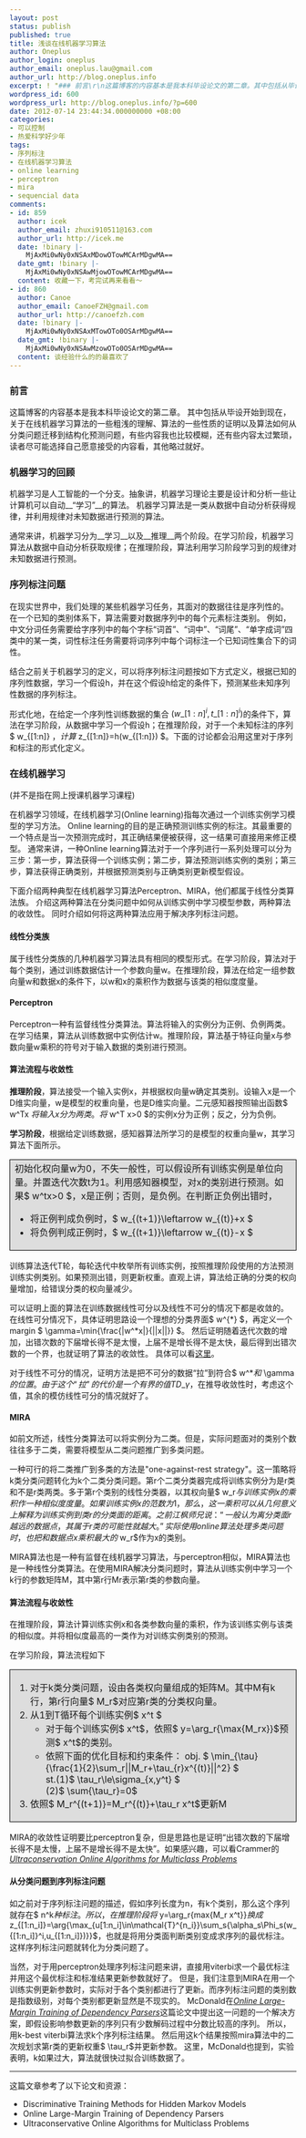 ```yaml
---
layout: post
status: publish
published: true
title: 浅谈在线机器学习算法
author: Oneplus
author_login: oneplus
author_email: oneplus.lau@gmail.com
author_url: http://blog.oneplus.info
excerpt: ! "### 前言\r\n这篇博客的内容基本是我本科毕设论文的第二章。其中包括从毕设开始到现在，关于在线机器学习算法的一些粗浅的理解、算法的一些性质的证明以及算法如何从分类问题迁移到结构化预测问题，有些内容我也比较模糊，还有些内容太过繁琐，读者尽可能选择自己愿意接受的内容看，其他略过就好。\r\n"
wordpress_id: 600
wordpress_url: http://blog.oneplus.info/?p=600
date: 2012-07-14 23:44:34.000000000 +08:00
categories:
- 可以控制
- 热爱科学好少年
tags:
- 序列标注
- 在线机器学习算法
- online learning
- perceptron
- mira
- sequencial data
comments:
- id: 859
  author: icek
  author_email: zhuxi910511@163.com
  author_url: http://icek.me
  date: !binary |-
    MjAxMi0wNy0xNSAxMDowOTowMCArMDgwMA==
  date_gmt: !binary |-
    MjAxMi0wNy0xNSAwMjowOTowMCArMDgwMA==
  content: 收藏一下，考完试再来看看～
- id: 860
  author: Canoe
  author_email: CanoeFZH@gmail.com
  author_url: http://canoefzh.com
  date: !binary |-
    MjAxMi0wNy0xNSAxMTowOTo0OSArMDgwMA==
  date_gmt: !binary |-
    MjAxMi0wNy0xNSAwMzowOTo0OSArMDgwMA==
  content: 谈经验什么的的最喜欢了
---
```

### 前言

这篇博客的内容基本是我本科毕设论文的第二章。
其中包括从毕设开始到现在，关于在线机器学习算法的一些粗浅的理解、算法的一些性质的证明以及算法如何从分类问题迁移到结构化预测问题，有些内容我也比较模糊，还有些内容太过繁琐，读者尽可能选择自己愿意接受的内容看，其他略过就好。

<a id="more"></a><a id="more-600"></a>

### 机器学习的回顾

机器学习是人工智能的一个分支。抽象讲，机器学习理论主要是设计和分析一些让计算机可以自动__“学习”__的算法。
机器学习算法是一类从数据中自动分析获得规律，并利用规律对未知数据进行预测的算法。

通常来讲，机器学习分为__学习__以及__推理__两个阶段。在学习阶段，机器学习算法从数据中自动分析获取规律；在推理阶段，算法利用学习阶段学习到的规律对未知数据进行预测。

### 序列标注问题

在现实世界中，我们处理的某些机器学习任务，其面对的数据往往是序列性的。
在一个已知的类别体系下，算法需要对数据序列中的每个元素标注类别。
例如，中文分词任务需要给字序列中的每个字标“词首”、“词中”、“词尾”、“单字成词”四类中的某一类，词性标注任务需要将词序列中每个词标注一个已知词性集合下的词性。

结合之前关于机器学习的定义，可以将序列标注问题按如下方式定义，根据已知的序列性数据，学习一个假设h，并在这个假设h给定的条件下，预测某些未知序列性数据的序列标注。

形式化地，在给定一个序列性训练数据的集合 $(w\_{[1:n]}^i, t\_{[1:n]}^i)$的条件下，算法在学习阶段，从数据中学习一个假设h；在推理阶段，对于一个未知标注的序列$ w\_{[1:n]} $，计算$ z\_{[1:n]}=h(w\_{[1:n]}) $。下面的讨论都会沿用这里对于序列和标注的形式化定义。

### 在线机器学习

(并不是指在网上授课机器学习课程)

在机器学习领域，在线机器学习(Online learning)指每次通过一个训练实例学习模型的学习方法。
Online learning的目的是正确预测训练实例的标注。其最重要的一个特点是当一次预测完成时，其正确结果便被获得，这一结果可直接用来修正模型。
通常来讲，一种Online learning算法对于一个序列进行一系列处理可以分为三步：第一步，算法获得一个训练实例；第二步，算法预测训练实例的类别；第三步，算法获得正确类别，并根据预测类别与正确类别更新模型假设。

下面介绍两种典型在线机器学习算法Perceptron、MIRA，他们都属于线性分类算法族。
介绍这两种算法在分类问题中如何从训练实例中学习模型参数，两种算法的收敛性。
同时介绍如何将这两种算法应用于解决序列标注问题。

#### 线性分类族

属于线性分类族的几种机器学习算法具有相同的模型形式。在学习阶段，算法对于每个类别，通过训练数据估计一个参数向量w。在推理阶段，算法在给定一组参数向量w和数据x的条件下，以w和x的乘积作为数据与该类的相似度度量。

#### Perceptron

Perceptron一种有监督线性分类算法。算法将输入的实例分为正例、负例两类。在学习结果，算法从训练数据中实例估计w。推理阶段，算法基于特征向量x与参数向量w乘积的符号对于输入数据的类别进行预测。

#### 算法流程与收敛性

__推理阶段__，算法接受一个输入实例x，并根据权向量w确定其类别。设输入x是一个D维实向量，w是模型的权重向量，也是D维实向量。二元感知器按照输出函数$ w^Tx $将输入x分为两类。将$ w^T x>0 $的实例x分为正例；反之，分为负例。

__学习阶段__，根据给定训练数据，感知器算法所学习的是模型的权重向量w，其学习算法下面所示。

<table><tr><td style="border: 1px solid #000; background:#ddd">初始化权向量w为0，不失一般性，可以假设所有训练实例是单位向量。并置迭代次数t为1。利用感知器模型，对x的类别进行预测。如果$ w^tx>0 $，x是正例；否则，是负例。在判断正负例出错时，

<ul>
<li>将正例判成负例时，$ w_{(t+1)}\leftarrow w_{(t)}+x $</li>
<li>将负例判成正例时，$ w_{(t+1)}\leftarrow w_{(t)}-x $</li>
</ul>
</td></tr></table>

训练算法迭代T轮，每轮迭代中枚举所有训练实例，按照推理阶段使用的方法预测训练实例类别。如果预测出错，则更新权重。直观上讲，算法给正确的分类的权向量增加，给错误分类的权向量减少。

可以证明上面的算法在训练数据线性可分以及线性不可分的情况下都是收敛的。
在线性可分情况下，具体证明思路设一个理想的分类界面$ w^{\*} $，再定义一个margin $ \gamma=\min{\frac{\|w^\*x\|}{\|\|x\|\|}} $。
然后证明随着迭代次数的增加，出错次数的下届增长得不是太慢，上届不是增长得不是太快，最后得到出错次数的一个界，也就证明了算法的收敛性。
具体可以看<a href="http://www.cs.cmu.edu/~avrim/ML09/lect0126.pdf">这里</a>。

对于线性不可分的情况，证明方法是把不可分的数据“拉”到符合$ w^\*$和$ \gamma$的位置。
由于这个“拉”的代价是一个有界的值TD\_{\gamma}$，在推导收敛性时，考虑这个值，其余的模仿线性可分的情况就好了。

#### MIRA

如前文所述，线性分类算法可以将实例分为二类。但是，实际问题面对的类别个数往往多于二类，需要将模型从二类问题推广到多类问题。

一种可行的将二类推广到多类的方法是"one-against-rest strategy"。这一策略将k类分类问题转化为k个二类分类问题。第r个二类分类器完成将训练实例分为是r类和不是r类两类。多于第r个类别的线性分类器，以其权向量$ w_r$与训练实例x的乘积作一种相似度度量。如果训练实例x的范数为1，那么，这一乘积可以从几何意义上解释为训练实例到类r的分类面的距离。之前江枫师兄说：“一般认为离分类面r越远的数据点，其属于r类的可能性就越大。”实际使用online算法处理多类问题时，也把和数据点x乘积最大的$ w_r$作为x的类别。

MIRA算法也是一种有监督在线机器学习算法，与perceptron相似，MIRA算法也是一种线性分类算法。在使用MIRA解决分类问题时，算法从训练实例中学习一个k行的参数矩阵M，其中第r行Mr表示第r类的参数向量。

#### 算法流程与收敛性

在推理阶段，算法计算训练实例x和各类参数向量的乘积，作为该训练实例与该类的相似度。并将相似度最高的一类作为对训练实例类别的预测。

在学习阶段，算法流程如下

<table><tr><td style="border: 1px solid #000; background:#ddd">
<ol>
<li>对于k类分类问题，设由各类权向量组成的矩阵M。其中M有k行，第r行向量$ M_r$对应第r类的分类权向量。</li>
<li>从1到T循环每个训练实例$ x^t $
<ul>
<li>对于每个训练实例$ x^t$，依照$ y=\arg_r{\max{M_rx}}$预测$ x^t$的类别。</li>
<li>依照下面的优化目标和约束条件：
obj. $ \min_{\tau}{\frac{1}{2}\sum_r||M_r+\tau_{r}x^{(t)}||^2} $<br />
st.(1)$ \tau_r\le\sigma_{x,y^t} $<br />
(2)$ \sum{\tau_r}=0$ </li></ul></li>
<li>依照$ M_r^{(t+1)}=M_r^{(t)}+\tau_r x^t$更新M</li></ol>
</td></tr></table>

MIRA的收敛性证明要比perceptron复杂，但是思路也是证明“出错次数的下届增长得不是太慢，上届不是增长得不是太快”。如果感兴趣，可以看Crammer的<a href="http://jmlr.csail.mit.edu/papers/volume3/crammer03a/crammer03a.pdf"><em>Ultraconservation Online Algorithms for Multiclass Problems</em></a>

#### 从分类问题到序列标注问题

如之前对于序列标注问题的描述，假如序列长度为n，有k个类别，那么这个序列就存在$ n^k$种标注。
所以，在推理阶段将$ y=\arg_r{max{M_r x^t}}$换成$ z\_{[1:n_i]}=\arg{\max\_{u[1:n_i]\in\mathcal{T}^{n_i}}\sum_s{\alpha_s\Phi_s(w\_{[1:n_i]}^i,u\_{[1:n_i]})}}$，也就是将用分类面判断类别变成求序列的最优标注。
这样序列标注问题就转化为分类问题了。

当然，对于用perceptron处理序列标注问题来讲，直接用viterbi求一个最优标注并用这个最优标注和标准结果更新参数就好了。
但是，我们注意到MIRA在用一个训练实例更新参数时，实际对于各个类别都进行了更新。而序列标注问题的类别数是指数级别，对每个类别都更新显然是不现实的。
McDonald在<a href="http://acl.ldc.upenn.edu/eacl2006/main/papers/04_2_mcdonaldpereira_26.pdf"><em>Online Large-Margin Training of Dependency Parsers</em></a>这篇论文中提出这一问题的一个解决方案，即假设影响参数更新的序列只有少数解码过程中分数比较高的序列。
所以，用k-best viterbi算法求k个序列标注结果。
然后用这k个结果按照mira算法中的二次规划求第r类的更新权重$ \tau_r$并更新参数。
这里，McDonald也提到，实验表明，k如果过大，算法就很快过拟合训练数据了。

<hr />

这篇文章参考了以下论文和资源：
<ul>
<li>Discriminative Training Methods for Hidden Markov Models</li>
<li>Online Large-Margin Training of Dependency Parsers</li>
<li>Ultraconservative Online Algorithms for Multiclass Problems</li>
</ul>

